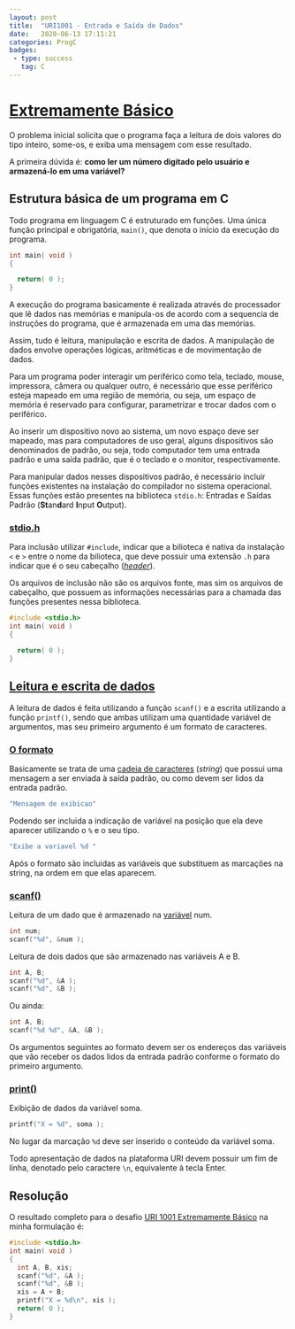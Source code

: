 ```yaml
---
layout: post
title:  "URI1001 - Entrada e Saída de Dados"
date:   2020-06-13 17:11:21
categories: ProgC
badges:
 - type: success
   tag: C
---
```


# [Extremamente Básico](https://www.urionlinejudge.com.br/judge/pt/problems/view/1001)

O problema inicial solicita que o programa faça a leitura de dois valores do tipo inteiro, some-os, e exiba uma mensagem com esse resultado.

A primeira dúvida é: **como ler um número digitado pelo usuário e armazená-lo em uma variável?**

<!--more-->

## Estrutura básica de um programa em C

Todo programa em linguagem C é estruturado em funções. Uma única função principal e obrigatória, `main()`, que denota o início da execução do programa.

```c
int main( void )
{

  return( 0 );
}
```

A execução do programa basicamente é realizada através do processador que lê dados nas memórias e manipula-os de acordo com a sequencia de instruções do programa, que é armazenada em uma das memórias.

Assim, tudo é leitura, manipulação e escrita de dados. A manipulação de dados envolve operações lógicas, aritméticas e de movimentação de dados.

Para um programa poder interagir um periférico como tela, teclado, mouse, impressora, câmera ou qualquer outro, é necessário que esse periférico esteja mapeado em uma região de memória, ou seja, um espaço de memória é reservado para configurar, parametrizar e trocar dados com o periférico.

Ao inserir um dispositivo novo ao sistema, um novo espaço deve ser mapeado, mas para computadores de uso geral, alguns dispositivos são denominados de padrão, ou seja, todo computador tem uma entrada padrão e uma saída padrão, que é o teclado e o monitor, respectivamente.

Para manipular dados nesses dispositivos padrão, é necessário incluir funções existentes na instalação do compilador no sistema operacional.
Essas funções estão presentes na biblioteca `stdio.h`: Entradas e Saídas Padrão (**St**an**d**ard **I**nput **O**utput).


### [stdio.h](http://www.cplusplus.com/reference/cstdio/)

Para inclusão utilizar `#include`, indicar que a bilioteca é nativa da instalação `<` e `>` entre o nome da bilioteca, que deve possuir uma extensão `.h` para indicar que é o seu cabeçalho ([*header*](https://www.w3schools.in/c-tutorial/c-header-files/)).

Os arquivos de inclusão não são os arquivos fonte, mas sim os arquivos de cabeçalho, que possuem as informações necessárias para a chamada das funções presentes nessa biblioteca.


```c
#include <stdio.h>
int main( void )
{

  return( 0 );
}
```

## [Leitura e escrita de dados](https://www.w3schools.in/c-tutorial/input-output/)

A leitura de dados é feita utilizando a função `scanf()` e a escrita utilizando a função `printf()`, sendo que ambas utilizam uma quantidade variável de argumentos, mas seu primeiro argumento é um formato de caracteres.


### [O formato](https://www.w3schools.in/c-tutorial/format-specifiers/)

Basicamente se trata de uma [cadeia de caracteres](https://www.w3schools.in/c-tutorial/strings/) (*string*) que possui uma mensagem a ser enviada à saída padrão, ou como devem ser lidos da entrada padrão.

```c
"Mensagem de exibicao"
```
Podendo ser incluida a indicação de variável na posição que ela deve aparecer utilizando o `%` e o seu tipo.

```c
"Exibe a variavel %d "
```
Após o formato são incluidas as variáveis que substituem as marcações na string, na ordem em que elas aparecem.

### [scanf()](https://en.cppreference.com/w/c/io/fscanf)

Leitura de um dado que é armazenado na [variável](https://www.w3schools.in/c-tutorial/variables/) num.
```c
int num;
scanf("%d", &num );
```
Leitura de dois dados que são armazenado nas variáveis A e B.
```c
int A, B;
scanf("%d", &A );
scanf("%d", &B );
```

Ou ainda:

```c
int A, B;
scanf("%d %d", &A, &B );
```

Os argumentos seguintes ao formato devem ser os endereços das variáveis que vão receber os dados lidos da entrada padrão conforme o formato do primeiro argumento.

### [print()](https://en.cppreference.com/w/c/io/fprintf)
Exibição de dados da variável soma.

```c
printf("X = %d", soma );
```
No lugar da marcação `%d` deve ser inserido o conteúdo da variável soma.

Todo apresentação de dados na plataforma URI devem possuir um fim de linha, denotado pelo caractere `\n`, equivalente à tecla Enter.    


## Resolução
O resultado completo para o desafio
[URI 1001 Extremamente Básico](https://www.urionlinejudge.com.br/judge/pt/problems/view/1001?_blanck) na minha formulação é:


```c
#include <stdio.h>
int main( void )
{
  int A, B, xis;
  scanf("%d", &A );
  scanf("%d", &B );
  xis = A + B;
  printf("X = %d\n", xis );
  return( 0 );
}
```
